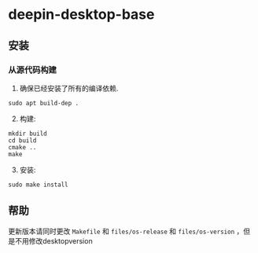 # deepin-desktop-base

## 安装

### 从源代码构建

1. 确保已经安装了所有的编译依赖.                                                                  
````
sudo apt build-dep .
````
2. 构建:

````
mkdir build
cd build
cmake ..
make
````

3. 安装:

````
sudo make install
````

## 帮助
更新版本请同时更改 `Makefile` 和 `files/os-release` 和 `files/os-version` ，但是不用修改desktopversion